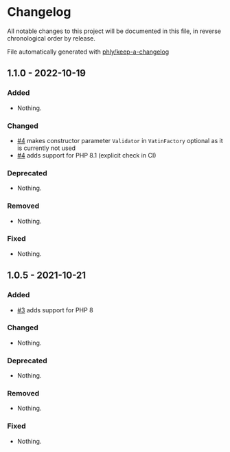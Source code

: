 # Changelog

All notable changes to this project will be documented in this file, in reverse chronological order by release.

File automatically generated with [phly/keep-a-changelog](https://github.com/phly/keep-a-changelog)

## 1.1.0 - 2022-10-19

### Added

- Nothing.

### Changed

- [#4](https://github.com/eventjet/eventjet-vatin/pull/4) makes constructor parameter `Validator` in `VatinFactory`
  optional as it is currently not used
- [#4](https://github.com/eventjet/eventjet-vatin/pull/4) adds support for PHP 8.1 (explicit check in CI)

### Deprecated

- Nothing.

### Removed

- Nothing.

### Fixed

- Nothing.

## 1.0.5 - 2021-10-21

### Added

- [#3](https://github.com/eventjet/eventjet-vatin/pull/3) adds support for PHP 8

### Changed

- Nothing.

### Deprecated

- Nothing.

### Removed

- Nothing.

### Fixed

- Nothing.
